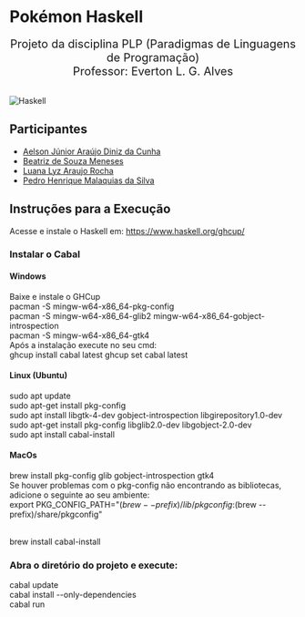 # Pokémon Haskell
<div align="center" style="font-size: 20px">
    Projeto da disciplina PLP (Paradigmas de Linguagens de Programação) <br>
    Professor: Everton L. G. Alves
</div> <br>

![Haskell](https://img.shields.io/badge/Haskell-Done-green?style=flat-square&logo=haskell&labelColor=%235D4F85) 

## Participantes
* [Aelson Júnior Araújo Diniz da Cunha](https://github.com/aelsonjrdiniz)
* [Beatriz de Souza Meneses](https://github.com/beatrizSM3)
* [Luana Lyz Araujo Rocha](https://github.com/luanalyz)
* [Pedro Henrique Malaquias da Silva](https://github.com/Pittersss)

## Instruções para a Execução
Acesse e instale o Haskell em: https://www.haskell.org/ghcup/<br>
### Instalar o Cabal
#### Windows
Baixe e instale o GHCup<br>
pacman -S mingw-w64-x86_64-pkg-config<br>
pacman -S mingw-w64-x86_64-glib2 mingw-w64-x86_64-gobject-introspection<br>
pacman -S mingw-w64-x86_64-gtk4<br>
Após a instalação execute no seu cmd:<br>
ghcup install cabal latest
ghcup set cabal latest<br>
#### Linux (Ubuntu)

sudo apt update<br>
sudo apt-get install pkg-config<br>
sudo apt install libgtk-4-dev gobject-introspection libgirepository1.0-dev<br>
sudo apt-get install pkg-config libglib2.0-dev libgobject-2.0-dev<br>
sudo apt install cabal-install
<br>
#### MacOs
brew install pkg-config glib gobject-introspection gtk4<br>
Se houver problemas com o pkg-config não encontrando as bibliotecas, adicione o seguinte ao seu ambiente:<br>
export PKG_CONFIG_PATH="$(brew --prefix)/lib/pkgconfig:$(brew --prefix)/share/pkgconfig"<br>
<br>

brew install cabal-install

### Abra o diretório do projeto e execute:
cabal update<br>
cabal install --only-dependencies<br>
cabal run
